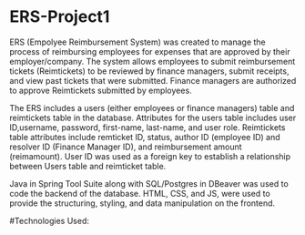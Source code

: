 # ERS-Project1

ERS (Empolyee Reimbursement System) was created to manage the process of reimbursing employees for expenses that are approved by their employer/company. The system allows employees to submit reimbursement tickets (Reimtickets) to be reviewed by finance managers, submit receipts, and view past tickets that were submitted. Finance managers are authorized to approve Reimtickets submitted by employees. 

The ERS includes a users (either employees or finance managers) table and reimtickets table in the database. Attributes for the users table includes user ID,username, password, first-name, last-name, and user role. Reimtickets table attributes include remticket ID, status, author ID (employee ID) and resolver ID (Finance Manager ID), and reimbursement amount (reimamount). User ID was used as a foreign key to establish a relationship between Users table and reimticket table. 

Java in Spring Tool Suite along with SQL/Postgres in DBeaver was used to code the backend of the database. HTML, CSS, and JS, were used to provide the structuring, styling, and data manipulation on the frontend.  

#Technologies Used:
